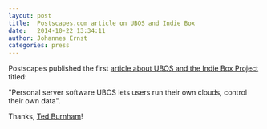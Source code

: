 ```yaml
---
layout: post
title:  Postscapes.com article on UBOS and Indie Box
date:   2014-10-22 13:34:11
author: Johannes Ernst
categories: press
---
```


Postscapes published the first
[article about UBOS and the Indie Box Project](http://postscapes.com/personal-server-software-ubos-lets-users-run-their-own-clouds-control-their-own-data)
titled:

"Personal server software UBOS lets users run their own clouds, control their own data".

Thanks, [Ted Burnham](http://postscapes.com/reviews/tag/author/ted-burnham/)!
